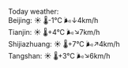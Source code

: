 Today weather:  
Beijing: ☀️   🌡️-1°C 🌬️↓4km/h  
Tianjin: ☀️   🌡️+4°C 🌬️↘7km/h  
Shijiazhuang: ☀️   🌡️+7°C 🌬️↗4km/h  
Tangshan: ☀️   🌡️+3°C 🌬️↘6km/h  
